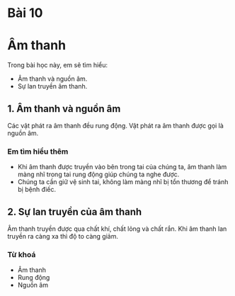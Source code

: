 # Bài 10
# Âm thanh

Trong bài học này, em sẽ tìm hiểu:
- Âm thanh và nguồn âm.
- Sự lan truyền âm thanh.

## 1. Âm thanh và nguồn âm
Các vật phát ra âm thanh đều rung động. Vật phát ra âm thanh được gọi là nguồn âm.

### Em tìm hiểu thêm
- Khi âm thanh được truyền vào bên trong tai của chúng ta, âm thanh làm màng nhĩ trong tai rung động giúp chúng ta nghe được.
- Chúng ta cần giữ vệ sinh tai, không làm màng nhĩ bị tổn thương để tránh bị bệnh điếc.

## 2. Sự lan truyền của âm thanh
Âm thanh truyền được qua chất khí, chất lỏng và chất rắn. Khi âm thanh lan truyền ra càng xa thì độ to càng giảm.

### Từ khoá
- Âm thanh
- Rung động
- Nguồn âm
